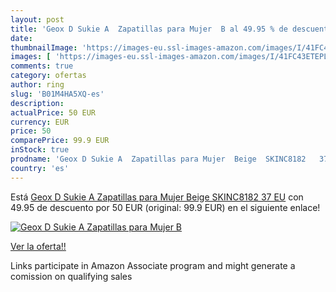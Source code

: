 ```yaml
---
layout: post
title: 'Geox D Sukie A  Zapatillas para Mujer  B al 49.95 % de descuento'
date: 
thumbnailImage: 'https://images-eu.ssl-images-amazon.com/images/I/41FC43ETEPL._SL200_.jpg'
images: [ 'https://images-eu.ssl-images-amazon.com/images/I/41FC43ETEPL._SL200_.jpg' ]
comments: true
category: ofertas
author: ring
slug: 'B01M4HA5XQ-es'
description:
actualPrice: 50 EUR
currency: EUR
price: 50
comparePrice: 99.9 EUR
inStock: true
prodname: 'Geox D Sukie A  Zapatillas para Mujer  Beige  SKINC8182   37 EU'
country: 'es'
---
```


Está [Geox D Sukie A  Zapatillas para Mujer  Beige  SKINC8182   37 EU](https://www.amazon.es/dp/B01M4HA5XQ/?tag=tolees-21) con 49.95 de descuento por 50 EUR (original: 99.9 EUR) en el siguiente enlace!

[![Geox D Sukie A  Zapatillas para Mujer  B](https://images-eu.ssl-images-amazon.com/images/I/41FC43ETEPL._SL200_.jpg)](https://www.amazon.es/dp/B01M4HA5XQ/?tag=tolees-21)

[Ver la oferta!!](https://www.amazon.es/dp/B01M4HA5XQ/?tag=tolees-21)

Links participate in Amazon Associate program and might generate a comission on qualifying sales


